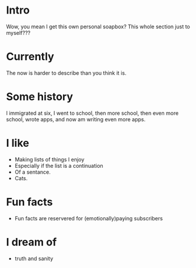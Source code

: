 
# Intro

Wow, you mean I get this own personal soapbox? This whole section just to myself???  

# Currently

The now is harder to describe than you think it is.

# Some history

I immigrated at six, I went to school, then more school, then even more school, wrote apps, and now am writing even more apps.

# I like

- Making lists of things I enjoy
- Especially if the list is a continuation
- Of a sentance. 
- Cats.

# Fun facts

- Fun facts are reservered for (emotionally)paying subscribers

# I dream of

- truth and sanity
